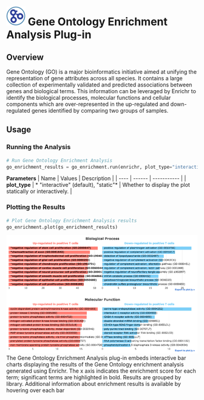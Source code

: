 <img src="img/go_enrichment-icon.png" width="50px"> Gene Ontology Enrichment Analysis Plug-in
================

Overview
----------------
Gene Ontology (GO) is a major bioinformatics initiative aimed at unifying the representation of gene attributes across all species. It contains a large collection of experimentally validated and predicted associations between genes and biological terms. This information can be leveraged by Enrichr to identify the biological processes, molecular functions and cellular components which are over-represented in the up-regulated and down-regulated genes identified by comparing two groups of samples.

Usage
----------------
### Running the Analysis
```python
# Run Gene Ontology Enrichment Analysis
go_enrichment_results = go_enrichment.run(enrichr, plot_type="interactive")
```

**Parameters**
| Name | Values | Description |
| ---- | ------ | ----------- |
| **plot_type** | * "interactive" (default), "static"* | Whether to display the plot statically or interactively. |


### Plotting the Results
```python
# Plot Gene Ontology Enrichment Analysis results
go_enrichment.plot(go_enrichment_results)
```
<img src="img/go_enrichment-example.png"> 
The Gene Ontology Enrichment Analysis plug-in embeds interactive bar charts displaying the results of the Gene Ontology enrichment analysis generated using Enrichr. The x axis indicates the enrichment score for each term; significant terms are highlighted in bold. Results are grouped by library. Additional information about enrichment results is available by hovering over each bar